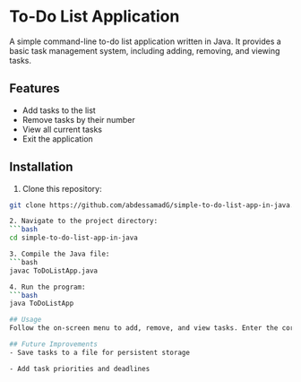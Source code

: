 # To-Do List Application

A simple command-line to-do list application written in Java. It provides a basic task management system, including adding, removing, and viewing tasks.

## Features
- Add tasks to the list
- Remove tasks by their number
- View all current tasks
- Exit the application

## Installation
1. Clone this repository:
```bash
git clone https://github.com/abdessamadG/simple-to-do-list-app-in-java.git

2. Navigate to the project directory:
```bash
cd simple-to-do-list-app-in-java

3. Compile the Java file:
```bash
javac ToDoListApp.java

4. Run the program:
```bash
java ToDoListApp

## Usage
Follow the on-screen menu to add, remove, and view tasks. Enter the corresponding number for each action.

## Future Improvements
- Save tasks to a file for persistent storage

- Add task priorities and deadlines

